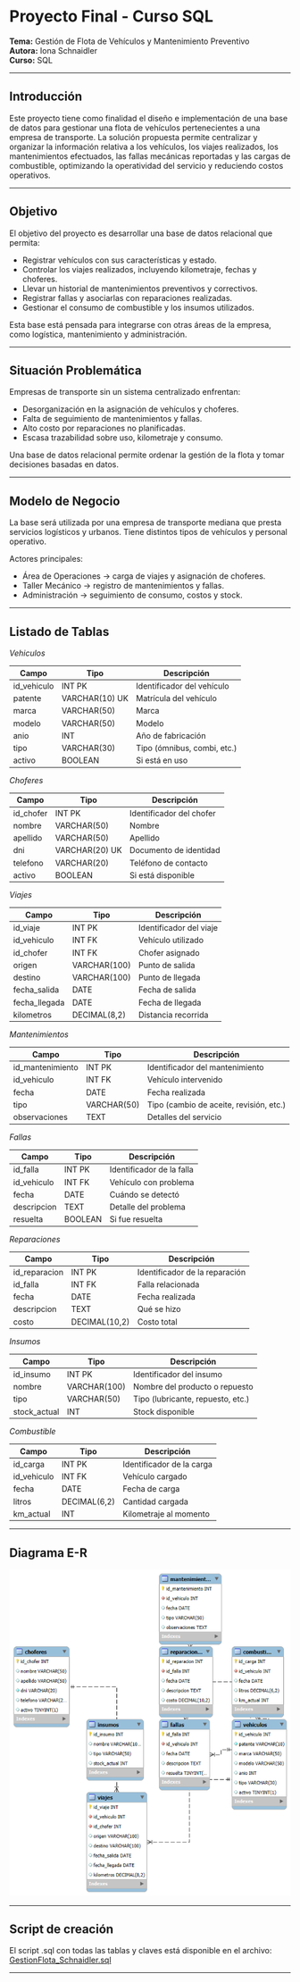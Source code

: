 # Proyecto Final - Curso SQL

**Tema:** Gestión de Flota de Vehículos y Mantenimiento Preventivo  
**Autora:** Iona Schnaidler  
**Curso:** SQL 

---

## Introducción

Este proyecto tiene como finalidad el diseño e implementación de una base de datos para gestionar una flota de vehículos pertenecientes a una empresa de transporte. La solución propuesta permite centralizar y organizar la información relativa a los vehículos, los viajes realizados, los mantenimientos efectuados, las fallas mecánicas reportadas y las cargas de combustible, optimizando la operatividad del servicio y reduciendo costos operativos.

---

## Objetivo

El objetivo del proyecto es desarrollar una base de datos relacional que permita:

- Registrar vehículos con sus características y estado.
- Controlar los viajes realizados, incluyendo kilometraje, fechas y choferes.
- Llevar un historial de mantenimientos preventivos y correctivos.
- Registrar fallas y asociarlas con reparaciones realizadas.
- Gestionar el consumo de combustible y los insumos utilizados.

Esta base está pensada para integrarse con otras áreas de la empresa, como logística, mantenimiento y administración.

---

## Situación Problemática

Empresas de transporte sin un sistema centralizado enfrentan:

- Desorganización en la asignación de vehículos y choferes.
- Falta de seguimiento de mantenimientos y fallas.
- Alto costo por reparaciones no planificadas.
- Escasa trazabilidad sobre uso, kilometraje y consumo.

Una base de datos relacional permite ordenar la gestión de la flota y tomar decisiones basadas en datos.

---

## Modelo de Negocio

La base será utilizada por una empresa de transporte mediana que presta servicios logísticos y urbanos. Tiene distintos tipos de vehículos y personal operativo.

Actores principales:

- Área de Operaciones → carga de viajes y asignación de choferes.
- Taller Mecánico → registro de mantenimientos y fallas.
- Administración → seguimiento de consumo, costos y stock.

---

## Listado de Tablas

*Vehiculos*

| Campo       | Tipo          | Descripción                      |
|-------------|---------------|----------------------------------|
| id_vehiculo | INT PK        | Identificador del vehículo       |
| patente     | VARCHAR(10) UK| Matrícula del vehículo           |
| marca       | VARCHAR(50)   | Marca                            |
| modelo      | VARCHAR(50)   | Modelo                           |
| anio        | INT           | Año de fabricación               |
| tipo        | VARCHAR(30)   | Tipo (ómnibus, combi, etc.)      |
| activo      | BOOLEAN       | Si está en uso                   |

*Choferes*

| Campo      | Tipo           | Descripción                      |
|------------|----------------|----------------------------------|
| id_chofer  | INT PK         | Identificador del chofer         |
| nombre     | VARCHAR(50)    | Nombre                           |
| apellido   | VARCHAR(50)    | Apellido                         |
| dni        | VARCHAR(20) UK | Documento de identidad           |
| telefono   | VARCHAR(20)    | Teléfono de contacto             |
| activo     | BOOLEAN        | Si está disponible               |

*Viajes*

| Campo         | Tipo           | Descripción                            |
|---------------|----------------|----------------------------------------|
| id_viaje      | INT PK         | Identificador del viaje                |
| id_vehiculo   | INT FK         | Vehículo utilizado                     |
| id_chofer     | INT FK         | Chofer asignado                        |
| origen        | VARCHAR(100)   | Punto de salida                        |
| destino       | VARCHAR(100)   | Punto de llegada                       |
| fecha_salida  | DATE           | Fecha de salida                        |
| fecha_llegada | DATE           | Fecha de llegada                       |
| kilometros    | DECIMAL(8,2)   | Distancia recorrida                    |

*Mantenimientos*

| Campo            | Tipo           | Descripción                             |
|------------------|----------------|-----------------------------------------|
| id_mantenimiento | INT PK         | Identificador del mantenimiento         |
| id_vehiculo      | INT FK         | Vehículo intervenido                    |
| fecha            | DATE           | Fecha realizada                         |
| tipo             | VARCHAR(50)    | Tipo (cambio de aceite, revisión, etc.) |
| observaciones    | TEXT           | Detalles del servicio                   |

*Fallas*

| Campo        | Tipo           | Descripción                       |
|--------------|----------------|-----------------------------------|
| id_falla     | INT PK         | Identificador de la falla         |
| id_vehiculo  | INT FK         | Vehículo con problema             |
| fecha        | DATE           | Cuándo se detectó                 |
| descripcion  | TEXT           | Detalle del problema              |
| resuelta     | BOOLEAN        | Si fue resuelta                   |

*Reparaciones*

| Campo         | Tipo           | Descripción                             |
|---------------|----------------|-----------------------------------------|
| id_reparacion | INT PK         | Identificador de la reparación          |
| id_falla      | INT FK         | Falla relacionada                       |
| fecha         | DATE           | Fecha realizada                         |
| descripcion   | TEXT           | Qué se hizo                             |
| costo         | DECIMAL(10,2)  | Costo total                             |

*Insumos*

| Campo        | Tipo           | Descripción                            |
|--------------|----------------|----------------------------------------|
| id_insumo    | INT PK         | Identificador del insumo               |
| nombre       | VARCHAR(100)   | Nombre del producto o repuesto         |
| tipo         | VARCHAR(50)    | Tipo (lubricante, repuesto, etc.)      |
| stock_actual | INT            | Stock disponible                       |

*Combustible*

| Campo        | Tipo           | Descripción                           |
|--------------|----------------|---------------------------------------|
| id_carga     | INT PK         | Identificador de la carga             |
| id_vehiculo  | INT FK         | Vehículo cargado                      |
| fecha        | DATE           | Fecha de carga                        |
| litros       | DECIMAL(6,2)   | Cantidad cargada                      |
| km_actual    | INT            | Kilometraje al momento                |

---

## Diagrama E-R

![Diagrama E-R](diagramaER_GestionFlota.png)

---

## Script de creación

El script .sql con todas las tablas y claves está disponible en el archivo:  
[GestionFlota_Schnaidler.sql](GestionFlota_Schnaidler.sql)

---
